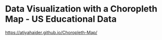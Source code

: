 # Data Visualization with a Choropleth Map - US Educational Data

 https://atiyahaider.github.io/Choropleth-Map/ 